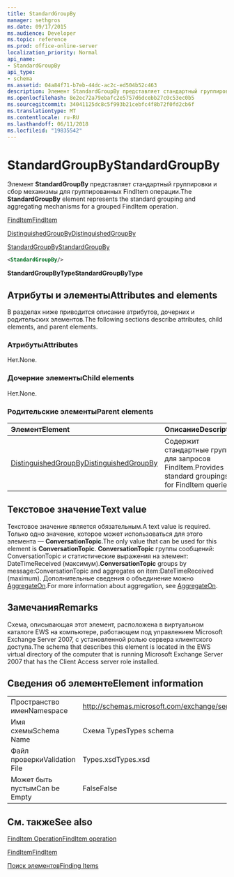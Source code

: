 ```yaml
---
title: StandardGroupBy
manager: sethgros
ms.date: 09/17/2015
ms.audience: Developer
ms.topic: reference
ms.prod: office-online-server
localization_priority: Normal
api_name:
- StandardGroupBy
api_type:
- schema
ms.assetid: 04a84f71-b7eb-44dc-ac2c-ed504b52c463
description: Элемент StandardGroupBy представляет стандартный группировки и сбор механизмы для группированных FindItem операции.
ms.openlocfilehash: 8e2ec72a79ebafc2e5757d6dcebb27c0c53ec0b5
ms.sourcegitcommit: 34041125dc8c5f993b21cebfc4f8b72f0fd2cb6f
ms.translationtype: MT
ms.contentlocale: ru-RU
ms.lasthandoff: 06/11/2018
ms.locfileid: "19835542"
---
```

# <a name="standardgroupby"></a><span data-ttu-id="d61af-103">StandardGroupBy</span><span class="sxs-lookup"><span data-stu-id="d61af-103">StandardGroupBy</span></span>

<span data-ttu-id="d61af-104">Элемент **StandardGroupBy** представляет стандартный группировки и сбор механизмы для группированных FindItem операции.</span><span class="sxs-lookup"><span data-stu-id="d61af-104">The **StandardGroupBy** element represents the standard grouping and aggregating mechanisms for a grouped FindItem operation.</span></span> 
  
[<span data-ttu-id="d61af-105">FindItem</span><span class="sxs-lookup"><span data-stu-id="d61af-105">FindItem</span></span>](finditem.md)
  
[<span data-ttu-id="d61af-106">DistinguishedGroupBy</span><span class="sxs-lookup"><span data-stu-id="d61af-106">DistinguishedGroupBy</span></span>](distinguishedgroupby.md)
  
[<span data-ttu-id="d61af-107">StandardGroupBy</span><span class="sxs-lookup"><span data-stu-id="d61af-107">StandardGroupBy</span></span>](standardgroupby.md)
  
```xml
<StandardGroupBy/>
```

 <span data-ttu-id="d61af-108">**StandardGroupByType**</span><span class="sxs-lookup"><span data-stu-id="d61af-108">**StandardGroupByType**</span></span>
## <a name="attributes-and-elements"></a><span data-ttu-id="d61af-109">Атрибуты и элементы</span><span class="sxs-lookup"><span data-stu-id="d61af-109">Attributes and elements</span></span>

<span data-ttu-id="d61af-110">В разделах ниже приводится описание атрибутов, дочерних и родительских элементов.</span><span class="sxs-lookup"><span data-stu-id="d61af-110">The following sections describe attributes, child elements, and parent elements.</span></span>
  
### <a name="attributes"></a><span data-ttu-id="d61af-111">Атрибуты</span><span class="sxs-lookup"><span data-stu-id="d61af-111">Attributes</span></span>

<span data-ttu-id="d61af-112">Нет.</span><span class="sxs-lookup"><span data-stu-id="d61af-112">None.</span></span>
  
### <a name="child-elements"></a><span data-ttu-id="d61af-113">Дочерние элементы</span><span class="sxs-lookup"><span data-stu-id="d61af-113">Child elements</span></span>

<span data-ttu-id="d61af-114">Нет.</span><span class="sxs-lookup"><span data-stu-id="d61af-114">None.</span></span>
  
### <a name="parent-elements"></a><span data-ttu-id="d61af-115">Родительские элементы</span><span class="sxs-lookup"><span data-stu-id="d61af-115">Parent elements</span></span>

|<span data-ttu-id="d61af-116">**Элемент**</span><span class="sxs-lookup"><span data-stu-id="d61af-116">**Element**</span></span>|<span data-ttu-id="d61af-117">**Описание**</span><span class="sxs-lookup"><span data-stu-id="d61af-117">**Description**</span></span>|
|:-----|:-----|
|[<span data-ttu-id="d61af-118">DistinguishedGroupBy</span><span class="sxs-lookup"><span data-stu-id="d61af-118">DistinguishedGroupBy</span></span>](distinguishedgroupby.md) <br/> |<span data-ttu-id="d61af-119">Содержит стандартные группы для запросов FindItem.</span><span class="sxs-lookup"><span data-stu-id="d61af-119">Provides standard groupings for FindItem queries.</span></span>  <br/> |
   
## <a name="text-value"></a><span data-ttu-id="d61af-120">Текстовое значение</span><span class="sxs-lookup"><span data-stu-id="d61af-120">Text value</span></span>

<span data-ttu-id="d61af-121">Текстовое значение является обязательным.</span><span class="sxs-lookup"><span data-stu-id="d61af-121">A text value is required.</span></span> <span data-ttu-id="d61af-122">Только одно значение, которое может использоваться для этого элемента — **ConversationTopic**.</span><span class="sxs-lookup"><span data-stu-id="d61af-122">The only value that can be used for this element is **ConversationTopic**.</span></span> <span data-ttu-id="d61af-123">**ConversationTopic** группы сообщений: ConversationTopic и статистические выражения на элемент: DateTimeReceived (максимум).</span><span class="sxs-lookup"><span data-stu-id="d61af-123">**ConversationTopic** groups by message:ConversationTopic and aggregates on item:DateTimeReceived (maximum).</span></span> <span data-ttu-id="d61af-124">Дополнительные сведения о объединение можно [AggregateOn](aggregateon.md).</span><span class="sxs-lookup"><span data-stu-id="d61af-124">For more information about aggregation, see [AggregateOn](aggregateon.md).</span></span>
  
## <a name="remarks"></a><span data-ttu-id="d61af-125">Замечания</span><span class="sxs-lookup"><span data-stu-id="d61af-125">Remarks</span></span>

<span data-ttu-id="d61af-126">Схема, описывающая этот элемент, расположена в виртуальном каталоге EWS на компьютере, работающем под управлением Microsoft Exchange Server 2007, с установленной ролью сервера клиентского доступа.</span><span class="sxs-lookup"><span data-stu-id="d61af-126">The schema that describes this element is located in the EWS virtual directory of the computer that is running Microsoft Exchange Server 2007 that has the Client Access server role installed.</span></span>
  
## <a name="element-information"></a><span data-ttu-id="d61af-127">Сведения об элементе</span><span class="sxs-lookup"><span data-stu-id="d61af-127">Element information</span></span>

|||
|:-----|:-----|
|<span data-ttu-id="d61af-128">Пространство имен</span><span class="sxs-lookup"><span data-stu-id="d61af-128">Namespace</span></span>  <br/> |http://schemas.microsoft.com/exchange/services/2006/types  <br/> |
|<span data-ttu-id="d61af-129">Имя схемы</span><span class="sxs-lookup"><span data-stu-id="d61af-129">Schema Name</span></span>  <br/> |<span data-ttu-id="d61af-130">Схема Types</span><span class="sxs-lookup"><span data-stu-id="d61af-130">Types schema</span></span>  <br/> |
|<span data-ttu-id="d61af-131">Файл проверки</span><span class="sxs-lookup"><span data-stu-id="d61af-131">Validation File</span></span>  <br/> |<span data-ttu-id="d61af-132">Types.xsd</span><span class="sxs-lookup"><span data-stu-id="d61af-132">Types.xsd</span></span>  <br/> |
|<span data-ttu-id="d61af-133">Может быть пустым</span><span class="sxs-lookup"><span data-stu-id="d61af-133">Can be Empty</span></span>  <br/> |<span data-ttu-id="d61af-134">False</span><span class="sxs-lookup"><span data-stu-id="d61af-134">False</span></span>  <br/> |
   
## <a name="see-also"></a><span data-ttu-id="d61af-135">См. также</span><span class="sxs-lookup"><span data-stu-id="d61af-135">See also</span></span>



[<span data-ttu-id="d61af-136">FindItem Operation</span><span class="sxs-lookup"><span data-stu-id="d61af-136">FindItem operation</span></span>](finditem-operation.md)
  
[<span data-ttu-id="d61af-137">FindItem</span><span class="sxs-lookup"><span data-stu-id="d61af-137">FindItem</span></span>](finditem.md)


[<span data-ttu-id="d61af-138">Поиск элементов</span><span class="sxs-lookup"><span data-stu-id="d61af-138">Finding Items</span></span>](http://msdn.microsoft.com/library/63af1f9c-464b-4fca-9ae3-3d60f24ca93c%28Office.15%29.aspx)

